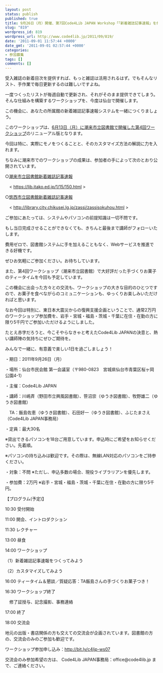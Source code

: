 ```yaml
---
layout: post
status: publish
published: true
title: 9月26日（月）開催、第7回Code4Lib JAPAN Workshop「「新着雑誌記事速報」を作ってみよう！－RSSを活用した図書館サービス作成コース」、参加申込を開始
slug: "819"
wordpress_id: 819
wordpress_url: http://www.code4lib.jp/2011/09/819/
date: '2011-09-01 11:57:44 +0000'
date_gmt: '2011-09-01 02:57:44 +0000'
categories:
- 参加募集
tags: []
comments: []
---
```

<div class="section">
<p>受入雑誌の新着目次を提供すれば、もっと雑誌は活用されるはず。でもそんなリスト、手作業で毎日更新するのは難しいですよね。</p>
<p>一度つくったリストが毎週自動で更新され、それがそのまま提供できてしまう。そんな仕組みを構築するワークショップを、今度は仙台で開催します。</p>
<p>この機会に、あなたの所属館の新着雑誌記事速報システムを一緒につくりましょう。</p>
<p>このワークショップは、<a href="http://d.hatena.ne.jp/josei002-10/20110621/1308653589" target="_blank">6月13日（月）に潮来市立図書館で開催した第4回ワークショップ</a>のリニューアル版となります。</p>
<p>今回は特に、実際にモノをつくることと、そのカスタマイズ方法の解説に力を入れます。</p>
<p>ちなみに潮来市でのワークショップの成果は、参加者の手によって次のとおり公開されています。</p>
<p>○<a href="https://lib.itako.ed.jp/1/15/150.html" target="_blank">潮来市立図書館新着雑誌記事速報</a></p>
<p>　&#60; <a href="https://lib.itako.ed.jp/1/15/150.html" target="_blank">https://lib.itako.ed.jp/1/15/150.html</a> &#62;</p>
<p>○<a href="http://library.city.chikusei.lg.jp/zassi/zassisokuhou.html" target="_blank">筑西市立図書館新着雑誌記事速報</a></p>
<p>　&#60; <a href="http://library.city.chikusei.lg.jp/zassi/zassisokuhou.html" target="_blank">http://library.city.chikusei.lg.jp/zassi/zassisokuhou.html</a> &#62;</p>
<p>ご参加にあたっては、システムやパソコンの前提知識は一切不問です。</p>
<p>もし当日完成させることができなくても、きちんと最後まで講師がフォローいたします。</p>
<p>費用ゼロで、図書館システムに手を加えることもなく、Webサービスを推進できる好機です。</p>
<p>ぜひお気軽にご参加ください。お待ちしています。</p>
<p>また、第4回ワークショップ（潮来市立図書館）で大好評だった手づくりお菓子のティータイムを今回も予定しています。</p>
<p>この機会に出会った方々との交流も、ワークショップの大きな目的のひとつですので、お菓子を食べながらのコミュニケーションも、ゆっくりお楽しみいただければと思います。</p>
<p>なお今回は特別に、東日本大震災からの復興支援企画ということで、通常2万円のワークショップ参加費を、岩手・宮城・福島・茨城・千葉に在住・在勤の方に限り5千円でご参加いただけるようにしました。</p>
<p>たとえ赤字だろうと、今こそやらなきゃと考えたCode4Lib JAPANの決意と、熱い講師陣の気持ちにぜひご期待を。</p>
<p>みんなで一緒に、有意義で楽しい1日を過ごしましょう！</p>
<p>・期日：2011年9月26日（月）</p>
<p>・場所：仙台市民会館 第一会議室（〒980-0823　宮城県仙台市青葉区桜ヶ岡公園4-1）</p>
<p>・主催：Code4Lib JAPAN</p>
<p>・講師：川嶋斉（野田市立興風図書館）、笹沼崇（ゆうき図書館）、牧野雄二（ゆうき図書館）</p>
<p>　TA：飯島佐恵（ゆうき図書館）、石田好一（ゆうき図書館）、ふじたまさえ（Code4Lib JAPAN事務局）</p>
<p>・定員：最大30名</p>
<p>※貸出できるパソコンを18台ご用意しています。申込時にご希望をお知らせください。先着順。</p>
<p>※パソコンの持ち込みは歓迎です。その際は、無線LAN対応のパソコンをご持参ください。</p>
<p>・対象：不問 ※ただし、申込多数の場合、現役ライブラリアンを優先します。</p>
<p>・参加費：2万円 ※岩手・宮城・福島・茨城・千葉に在住・在勤の方に限り5千円。</p>
<p>【プログラム(予定)】</p>
<p>10:30 受付開始</p>
<p>11:00 開会、イントロダクション</p>
<p>11:30 レクチャー</p>
<p>13:00 昼食</p>
<p>14:00 ワークショップ</p>
<p>（1）新着雑誌記事速報をつくってみよう</p>
<p>（2）カスタマイズしてみよう</p>
<p>16:00 ティータイム＆懇談／質疑応答：TA飯島さんの手づくりお菓子つき！</p>
<p>16:30 ワークショップ終了</p>
<p>　修了証授与、記念撮影、事務連絡</p>
<p>17:00 終了</p>
<p>18:00 交流会</p>
<p>地元の出版・書店関係の方も交えての交流会が企画されています。図書館の方の、交流会のみのご参加も歓迎です。</p>
<p>ワークショップ参加申し込み：<a href="http://bit.ly/c4ljp-ws07" target="_blank">http://bit.ly/c4ljp-ws07</a></p>
<p>交流会のみ参加希望の方は、 Code4Lib JAPAN事務局：office@code4lib.jp まで、ご連絡ください。</p>
</div>

